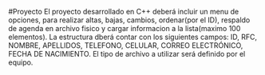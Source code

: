 #Proyecto
El proyecto desarrollado en C++ deberá incluir un menu de opciones, para realizar altas, bajas, cambios, ordenar(por el ID), respaldo de agenda en archivo fisico y cargar informacion a la lista(maximo 100 elementos). La estructura dberá contar con los siguientes campos: ID, RFC, NOMBRE, APELLIDOS, TELEFONO, CELULAR, CORREO ELECTRÓNICO, FECHA DE NACIMIENTO. El tipo de archivo a utilizar será definido por el equipo.
